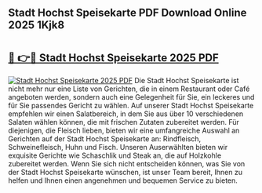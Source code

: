 ## Stadt Hochst Speisekarte PDF Download Online 2025 1Kjk8

# <h2><a href="http://gc6oqr.nevu.top/?p=Stadt+Hochst+Speisekarte">🔗 👉🔴 Stadt Hochst Speisekarte 2025 PDF</a></h2>

[![Stadt Hochst Speisekarte 2025 PDF](https://i.imgur.com/dBaPXMq.png)](http://gc6oqr.nevu.top/?p=Stadt+Hochst+Speisekarte)
Die Stadt Hochst Speisekarte ist nicht mehr nur eine Liste von Gerichten, die in einem Restaurant oder Café angeboten werden, sondern auch eine Gelegenheit für Sie, ein leckeres und für Sie passendes Gericht zu wählen. Auf unserer Stadt Hochst Speisekarte empfehlen wir einen Salatbereich, in dem Sie aus über 10 verschiedenen Salaten wählen können, die mit frischen Zutaten zubereitet werden. Für diejenigen, die Fleisch lieben, bieten wir eine umfangreiche Auswahl an Gerichten auf der Stadt Hochst Speisekarte an: Rindfleisch, Schweinefleisch, Huhn und Fisch. Unseren Auserwählten bieten wir exquisite Gerichte wie Schaschlik und Steak an, die auf Holzkohle zubereitet werden. Wenn Sie sich nicht entscheiden können, was Sie von der Stadt Hochst Speisekarte wünschen, ist unser Team bereit, Ihnen zu helfen und Ihnen einen angenehmen und bequemen Service zu bieten.
